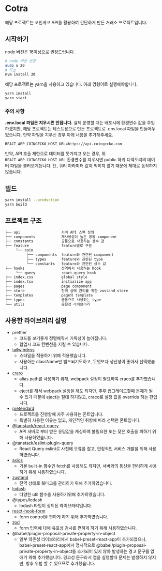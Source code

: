 # Cotra

해당 프로젝트는 코인게코 API를 활용하여 간단하게 만든 거래소 프로젝트입니다. 

## 시작하기

node 버전은 16이상으로 권장드립니다.

```bash
# node 버전 변경
sudo n 20
# 또는
nvm install 20
```

해당 프로젝트는 yarn을 사용하고 있습니다. 아래 명령어로 실행해야합니다.

```bash
yarn install
yarn start
```

### 주의 사항

**.env.local 파일은 지우시면 안됩니다.** 실제 운영할 때는 배포시에 환경변수 값을 주입하겠지만, 해당 프로젝트는 테스트용으로 만든 프로젝트로 .env.local 파일을 만들어두었습니다.
만약 파일을 지우신 경우 아래 내용을 추가해주세요.

```text
REACT_APP_COINGECKO_HOST_URL=https://api.coingecko.com
```

만약, API 호출 제한으로 데이터를 못가지고 오는 경우, 위 `REACT_APP_COINGECKO_HOST_URL` 환경변수를 지우시면 public 하위 디렉토리의 데이터 파일을 불러오게됩니다. 단, 쿼리 파라미터 값이 먹히지 않기 때문에 제대로 동작하지 않습니다.

## 빌드

```bash
yarn install --production
yarn build
```

## 프로젝트 구조

```bash
├── api                   서버 API 스펙 정의
├── components            재사용성이 높은 공통 component
├── constants             공통으로 사용하는 상수 값
├── feature               feature별로 구분
     └── coin
          ├── components  feature와 관련된 component
          ├── types       feature와 관련된 type
          └── constants   feature와 관련된 상수 값
├── hooks                 전역에서 사용하는 hook
     └── query            react-query hook
├── index.css             global style
├── index.tsx             initialize app
├── pages                 page component
├── store                 전역 상태 관리를 위한 zustand store
├── templates             page의 template
├── types                 공통으로 사용하는 type
└── utils                 유틸성 라이브러리
```

## 사용한 라이브러리 설명

- prettier
  - 코드를 보기좋게 정렬해줘서 가독성이 높아집니다.
  - 협업시 코드 컨벤션을 지킬 수 있습니다.
- [tailwindcss](https://tailwindcss.com/)
  - 스타일을 적용하기 위해 적용했습니다.
  - 사용하는 className만 빌드되기도하고, 무엇보다 생산성이 좋아서 선택했습니다.
- [craro](https://craco.js.org/docs/getting-started/)
  - alias path를 사용하기 위해, webpack 설정이 필요하여 craco를 추가했습니다.
  - eject를 해서 webpack 설정을 해도 되지만, 추후 업그레이드할때 문제가 될 수 있기 때문에 eject는 절대 하지않고, craco로 설정 값을 override 하는 편입니다.
- [pretendard](https://github.com/orioncactus/pretendard)
  - 프로젝트를 진행할때 자주 사용하는 폰트입니다.
  - 특별히 사용한 이유는 없고, 개인적인 취향에 따라 선택한 폰트입니다. 
- [@tanstack/react-query](https://tanstack.com/query/latest/docs/framework/react/overview)
  - API 서버로 부터 받은 응답값을 캐싱하여 불필요한 또는 잦은 호출을 피하기 위해 사용하였습니다.
- @tanstack/eslint-plugin-query
  - React Query eslint로 사전에 오류를 잡고, 안정적인 서비스 개발을 위해 사용하였습니다.
- [axios](https://axios-http.com/kr/docs/intro)
  - 기본 built-in 함수인 fetch를 사용해도 되지만, 서버와의 통신을 편리하게 사용하기 위해 사용하였습니다.
- [zustand](https://docs.pmnd.rs/zustand/getting-started/introduction)
  - 전역 상태로 북마크를 관리하기 위해 추가하였습니다. 
- [lodash](https://lodash.com/)
  - 다양한 util 함수를 사용하기위해 추가하였습니다.
- @types/lodash
  - lodash 타입이 정의된 라이브러리입니다.
- [react-hook-form](https://react-hook-form.com/get-started)
  - form control을 편하게 하기 위해 추가하였습니다.
- [zod](https://zod.dev/)
  - form 입력에 대해 유효성 검사를 편하게 하기 위해 사용하였습니다.
- @babel/plugin-proposal-private-property-in-object
  - 일부 의존성 라이브러리에서 babel-preset-react-app이 추가되었으나, babel-preset-react-app에서 명시적으로 @babel/plugin-proposal-private-property-in-object를 추가되어 있지 않아 발생하는 경고 문구를 없애기 위해 추가했습니다. 경고성 문구라서 앱을 실행할때 문제는 발생하지 않지만, 향후 위험 할 수 있으므로 추가했습니다.
